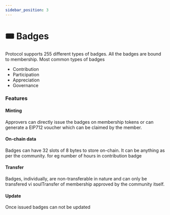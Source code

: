```yaml
---
sidebar_position: 3
---
```


# 🎟 Badges

Protocol supports 255 different types of badges. All the badges are bound to membership.
Most common types of badges
- Contribution
- Participation
- Appreciation
- Governance

### Features

#### Minting
Approvers can directly issue the badges on membership tokens or can generate a EIP712 voucher which can be claimed by the member.


#### On-chain data
Badges can have 32 slots of 8 bytes to store on-chain. It can be anything as per the community. for eg
number of hours in contribution badge


#### Transfer
Badges, individually, are non-transferable in nature and can only be transfered vi soulTransfer of membership approved by the community itself.


#### Update
Once issued badges can not be updated

